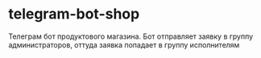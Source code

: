 # telegram-bot-shop
Телеграм бот продуктового магазина. Бот отправляет заявку в группу администраторов, оттуда заявка попадает в группу исполнителям
